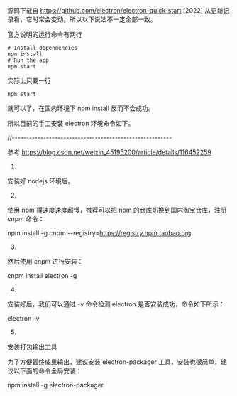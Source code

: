 
源码下载自 https://github.com/electron/electron-quick-start  [2022]
从更新记录看，它时常会变动。所以以下说法不一定全部一致。


官方说明的运行命令有两行
```
# Install dependencies
npm install
# Run the app
npm start
```

实际上只要一行

```
npm start
```

就可以了，在国内环境下 npm install 反而不会成功。

所以目前的手工安装 electron 环境命令如下。


//--------------------------------------------------------


参考 https://blog.csdn.net/weixin_45195200/article/details/116452259

1.
安装好 nodejs 环境后。

2.
使用 npm 得速度速度超慢，推荐可以把 npm 的仓库切换到国内淘宝仓库，注册 cnpm 命令：

npm install -g cnpm --registry=https://registry.npm.taobao.org

3.
然后使用 cnpm 进行安装：

cnpm install electron -g

4.
安装好后，我们可以通过 -v 命令检测 electron 是否安装成功，命令如下所示：

electron -v

5.
安装打包输出工具

为了方便最终成果输出，建议安装 electron-packager 工具，安装也很简单，建议以下面的命令全局安装：

npm install -g electron-packager

